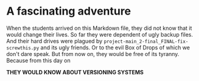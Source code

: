 A fascinating adventure
=======================

When the students arrived on this Markdown file, they did not know that it would change their lives.
So far they were dependent of ugly backup files.
And their hard drives were plagued by `project-main_2-final_FINAL-fix-screwthis.py` and its ugly friends.
Or to the evil Box of Drops of which we don't dare speak.
But from now on, they would be free of its tyranny.
Because from this day on

**THEY WOULD KNOW ABOUT VERSIONING SYSTEMS**

